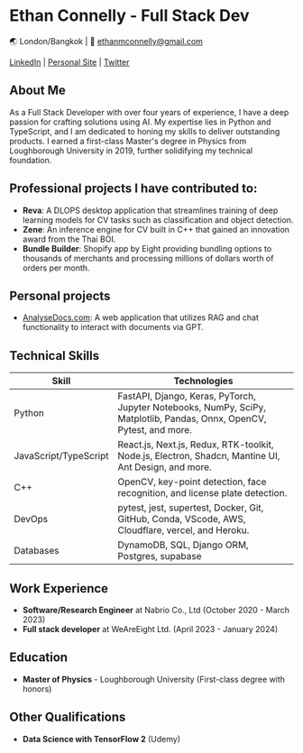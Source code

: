 # Ethan Connelly - Full Stack Dev

🌏 London/Bangkok | 📧 ethanmconnelly@gmail.com

[LinkedIn](https://www.linkedin.com/in/ethanconnelly) | [Personal Site](https://www.emcshared.com) | [Twitter](https://twitter.com/Ethan_Connelly)

## About Me

As a Full Stack Developer with over four years of experience, I have a deep passion for crafting solutions using AI. My expertise lies in Python and TypeScript, and I am dedicated to honing my skills to deliver outstanding products. I earned a first-class Master's degree in Physics from Loughborough University in 2019, further solidifying my technical foundation.

## Professional projects I have contributed to:

- **Reva**: A DLOPS desktop application that streamlines training of deep learning models for CV tasks such as classification and object detection.
- **Zene**: An inference engine for CV built in C++ that gained an innovation award from the Thai BOI.
- **Bundle Builder**: Shopify app by Eight providing bundling options to thousands of merchants and processing millions of dollars worth of orders per month.

## Personal projects

- [AnalyseDocs.com](https://analysedocs.com): A web application that utilizes RAG and chat functionality to interact with documents via GPT.

## Technical Skills

| Skill                | Technologies                                                                                                                                 |
|----------------------|----------------------------------------------------------------------------------------------------------------------------------------------|
| Python               | FastAPI, Django, Keras, PyTorch, Jupyter Notebooks, NumPy, SciPy, Matplotlib, Pandas, Onnx, OpenCV, Pytest, and more.         |
| JavaScript/TypeScript | React.js, Next.js, Redux, RTK-toolkit, Node.js, Electron, Shadcn, Mantine UI, Ant Design, and more.                                 |
| C++                  | OpenCV, key-point detection, face recognition, and license plate detection.                                                                 |
| DevOps               | pytest, jest, supertest, Docker, Git, GitHub, Conda, VScode, AWS, Cloudflare, vercel, and Heroku.                                                   |
| Databases            | DynamoDB, SQL, Django ORM, Postgres, supabase                                                                                                              |

## Work Experience

- **Software/Research Engineer** at Nabrio Co., Ltd (October 2020 - March 2023)
- **Full stack developer** at WeAreEight Ltd. (April 2023 - January 2024)

## Education

- **Master of Physics** - Loughborough University (First-class degree with honors)

## Other Qualifications

- **Data Science with TensorFlow 2** (Udemy)
